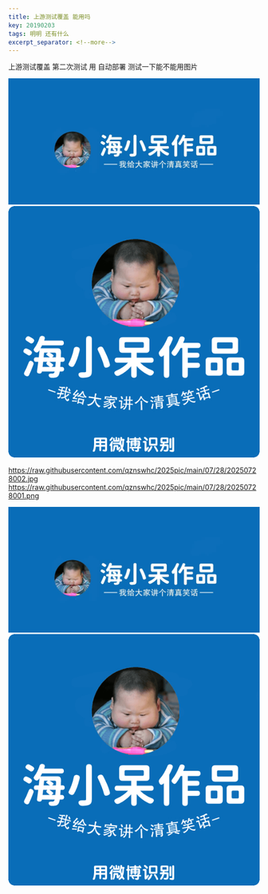 ```yaml
---
title: 上游测试覆盖 能用吗
key: 20190203
tags: 明明 还有什么
excerpt_separator: <!--more-->
---
```


上游测试覆盖 第二次测试 用 自动部署 测试一下能不能用图片

![](https://raw.githubusercontent.com/qznswhc/2025pic/main/07/28/20250728002.jpg)
![](https://raw.githubusercontent.com/qznswhc/2025pic/main/07/28/20250728001.png)

https://raw.githubusercontent.com/qznswhc/2025pic/main/07/28/20250728002.jpg
https://raw.githubusercontent.com/qznswhc/2025pic/main/07/28/20250728001.png

<img src="https://raw.githubusercontent.com/qznswhc/2025pic/main/07/28/20250728002.jpg"/>
<img src="https://raw.githubusercontent.com/qznswhc/2025pic/main/07/28/20250728001.png"/>
